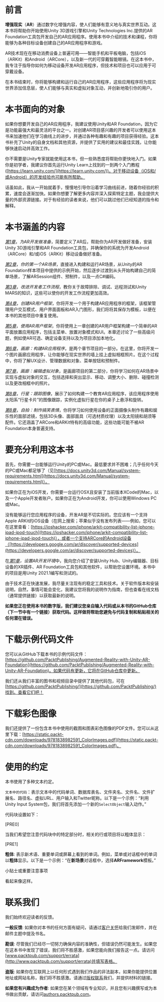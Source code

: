 # 前言

**增强现实**（**AR**）通过数字化增强内容，使人们能够有意义地与真实世界互动。这本书将帮助你开始使用Unity 3D游戏引擎和Unity Technologies Inc.提供的AR Foundation工具包开发自己的AR应用程序。使用本书中介绍的技术和课程，你将能够为各种目标设备创建自己的AR应用程序和游戏。

AR技术现在在移动消费设备上普遍可用——智能手机和平板电脑，包括iOS（ARKit）和Android（ARCore），以及新一代的可穿戴智能眼镜。在这本书中，我专注于指导你如何为移动设备开发AR应用程序，但技术和项目也可以应用于可穿戴设备。

在本书结束时，你将能够构建和运行自己的AR应用程序，这些应用程序将为现实世界添加信息层，使人们能够与真实和虚拟对象互动，并创新地吸引你的用户。

# 本书面向的对象

如果你想要开发自己的AR应用程序，我建议使用Unity和AR Foundation，因为它是功能最强大和最灵活的平台之一。对创建AR项目感兴趣的开发者可以使用这本书来加速他们在学习曲线上的进步，并通过各种有趣和有趣的项目获得经验。这本书补充了Unity的自身文档和其他资源，并提供了实用的建议和最佳实践，让你能够快速启动并高效工作。

你不需要是Unity专家就能使用这本书，但一些熟悉度将帮助你更快地入门。如果你是初学者，我建议你首先运行Unity Learn上找到的一到两个入门教程([https://learn.unity.com/](https://learn.unity.com/))。对于移动设备（iOS和/或Android）的开发经验也可能有所帮助。

话虽如此，我从一开始就着手，慢慢地引导你沿着学习曲线前进，随着你经验的积累，速度会逐渐加快。如果你想要了解更多内容并深入探索特定主题，我会提供大量的外部资源链接。对于有经验的读者来说，他们可以跳过他们已经知道的指令和解释。

# 本书涵盖的内容

[*第1章*](B15145_01_Final_SB_epub.xhtml#_idTextAnchor013)，*为AR开发做准备*，简要定义了AR后，帮助你为AR开发做好准备，安装Unity 3D游戏引擎和AR Foundation工具包，并确保你的系统为开发Android（ARCore）和/或iOS（ARKit）移动设备做好准备。

[*第2章*](B15145_02_Final_SS_epub.xhtml#_idTextAnchor037)，*你的第一个AR场景*，直接进入构建和运行AR场景，从Unity的AR Foundation样本项目中提供的示例开始，然后逐步过渡到从头开始构建自己的简单场景，了解ARSession组件、预制件，以及一点C#编码。

[*第3章*](B15145_03_Final_SB_epub.xhtml#_idTextAnchor064)，*改进开发者工作流程*，教你关于故障排除、调试、远程测试和Unity MARS的知识，这些可以使你的开发工作流程更加高效。

[*第4章*](B15145_04_Final_SB_epub.xhtml#_idTextAnchor077)，*创建AR用户框架*，你将开发一个用于构建AR应用程序的框架，该框架管理用户交互模式、用户界面面板和AR入门图形，我们将将其保存为模板，以便在本书的其他项目中重复使用。

[*第5章*](B15145_05_Final_SB_epub.xhtml#_idTextAnchor119)，*使用AR用户框架*，你将使用上一章创建的AR用户框架构建一个简单的AR平面放置应用程序，包括主菜单、放置对象模式和UI。本章还讨论了一些高级问题，例如使AR可选、确定设备支持以及为项目添加本地化。

[*第6章*](B15145_06_Final_SB_epub.xhtml#_idTextAnchor136)，*画廊：构建AR应用程序*，是两个章节项目的一部分。在这里，你将开发一个图片画廊应用程序，让你能够在现实世界的墙上挂上虚拟相框照片。在这个过程中，你将了解UX设计、管理数据和对象、菜单按钮和预制件。 

[*第7章*](B15145_07_Final_SB_epub.xhtml#_idTextAnchor170)，*画廊：编辑虚拟对象*，是画廊项目的第二部分，你将学习如何在AR场景中实现与虚拟对象的交互，包括选择和突出显示、移动、调整大小、删除、碰撞检测以及更改相框中的照片。

[*第8章*](B15145_08_Final_SB_epub.xhtml#_idTextAnchor192)，*行星：跟踪图像*，展示了如何构建一个教育AR应用程序，该应用程序使用太阳系“行星卡片”的图像跟踪，实例化虚拟行星在你的桌子上悬浮和旋转。

[*第8章*](B15145_08_Final_SB_epub.xhtml#_idTextAnchor192)，*自拍：制作搞笑表情*，你将学习如何使用设备的正面摄像头制作有趣和娱乐性的面部滤镜，包括3D头像、面部面具（可选材质纹理）以及太阳镜和胡须等配件。它还涵盖了ARCore和ARKit特有的高级功能，这些功能可能不被AR Foundation本身普遍支持。

# 要充分利用这本书

首先，你需要一台能够运行Unity的PC或Mac。最低要求并不困难；几乎任何今天的PC或Mac都足够了（见[https://docs.unity3d.com/Manual/system-requirements.html](https://docs.unity3d.com/Manual/system-requirements.html)）。

如果你正在为iOS开发，你需要一台运行OSX且安装了当前版本XCode的Mac，以及一个Apple开发者账户。如果你正在为Android开发，你可以使用Windows PC或Mac。

没有能够运行您应用程序的设备，开发AR是不切实际的。您应该有一个支持Apple ARKit的iOS设备（在网上搜索；苹果似乎没有发布列表——例如，您可以在这里查看：[https://ioshacker.com/iphone/arkit-compatibility-list-iphone-ipad-ipod-touch](https://ioshacker.com/iphone/arkit-compatibility-list-iphone-ipad-ipod-touch)），或者一个支持ARCore的Android设备（[https://developers.google.com/ar/discover/supported-devices](https://developers.google.com/ar/discover/supported-devices)）。

在[*第1章*](B15145_01_Final_SB_epub.xhtml#_idTextAnchor013)*，设置AR开发环境*中，我向您介绍了安装Unity Hub、Unity编辑器、目标设备的XR插件、AR Foundation工具包和其他软件，以帮助您设置环境。本书中的项目是用Unity 2021.1编写和测试的。

由于技术正在快速发展，我尽量关注现有的稳定工具和技术。关于软件版本和安装说明，自然，事情可能会变化，我建议您将我的说明作为指南，但也查看在线文档（通常提供链接）以获取最新的说明。

**如果您正在使用本书的数字版，我们建议您亲自输入代码或从本书的GitHub仓库（下一节中有一个链接）获取代码。这样做将帮助您避免与代码复制和粘贴相关的任何潜在错误。**

# 下载示例代码文件

您可以从GitHub下载本书的示例代码文件：[https://github.com/PacktPublishing/Augmented-Reality-with-Unity-AR-Foundation](https://github.com/PacktPublishing/Augmented-Reality-with-Unity-AR-Foundation)。如果代码有更新，它将在GitHub仓库中更新。

我们还从我们丰富的图书和视频目录中提供了其他代码包，可在[https://github.com/PacktPublishing/](https://github.com/PacktPublishing/)找到。查看它们吧！

# 下载彩色图像

我们还提供了一份包含本书中使用的截图和图表彩色图像的PDF文件。您可以从这里下载：[https://static.packt-cdn.com/downloads/9781838982591_ColorImages.pdf](https://static.packt-cdn.com/downloads/9781838982591_ColorImages.pdf)。

# 使用的约定

本书使用了多种文本约定。

`文本中的代码`：表示文本中的代码单词、数据库表名、文件夹名、文件名、文件扩展名、路径名、虚拟URL、用户输入和Twitter昵称。以下是一个示例：“利用Unity Input System包，我们将首先添加一个新的`SelectObject`输入动作。”

代码块设置如下：

[PRE0]

当我们希望您注意代码块中的特定部分时，相关的行或项目将以粗体显示：

[PRE1]

**粗体**: 表示新术语、重要单词或屏幕上看到的单词。例如，菜单或对话框中的单词以**粗体**显示。以下是一个示例：“在**新场景**对话框中，选择**ARFramework**模板。”

小贴士或重要注意事项

看起来像这样。

# 联系我们

我们始终欢迎读者的反馈。

**一般反馈**: 如果你对本书的任何方面有疑问，请通过[客户关怀](mailto:customercare@packtpub.com)给我们发邮件，并在邮件主题中提及书名。

**勘误**: 尽管我们已经尽一切努力确保内容的准确性，但错误仍然可能发生。如果您在这本书中发现了错误，我们将不胜感激，如果您能向我们报告这一点。请访问[www.packtpub.com/support/errata](http://www.packtpub.com/support/errata)并填写表格。

**盗版**: 如果你在互联网上以任何形式遇到我们作品的非法副本，如果你能提供位置地址或网站名称，我们将不胜感激。请通过[版权联系](mailto:copyright@packt.com)我们，并提供材料的链接。

**如果您有兴趣成为作者**: 如果您在某个领域有专业知识，并且您有兴趣撰写或为本书做出贡献，请访问[authors.packtpub.com](http://authors.packtpub.com)。
